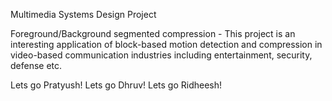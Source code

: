 Multimedia Systems Design Project

Foreground/Background segmented compression - 
This project is an interesting application of block-based motion detection and
compression in video-based communication industries including entertainment, security,
defense etc.

Lets go Pratyush!
Lets go Dhruv!
Lets go Ridheesh!